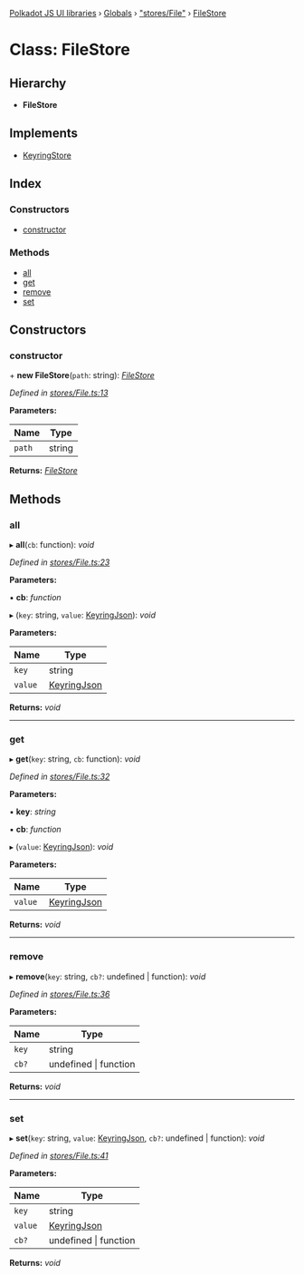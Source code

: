 [Polkadot JS UI libraries](../README.md) › [Globals](../globals.md) › ["stores/File"](../modules/_stores_file_.md) › [FileStore](_stores_file_.filestore.md)

# Class: FileStore

## Hierarchy

* **FileStore**

## Implements

* [KeyringStore](../interfaces/_types_.keyringstore.md)

## Index

### Constructors

* [constructor](_stores_file_.filestore.md#constructor)

### Methods

* [all](_stores_file_.filestore.md#all)
* [get](_stores_file_.filestore.md#get)
* [remove](_stores_file_.filestore.md#remove)
* [set](_stores_file_.filestore.md#set)

## Constructors

###  constructor

\+ **new FileStore**(`path`: string): *[FileStore](_stores_file_.filestore.md)*

*Defined in [stores/File.ts:13](https://github.com/polkadot-js/ui/blob/0c215d98/packages/ui-keyring/src/stores/File.ts#L13)*

**Parameters:**

Name | Type |
------ | ------ |
`path` | string |

**Returns:** *[FileStore](_stores_file_.filestore.md)*

## Methods

###  all

▸ **all**(`cb`: function): *void*

*Defined in [stores/File.ts:23](https://github.com/polkadot-js/ui/blob/0c215d98/packages/ui-keyring/src/stores/File.ts#L23)*

**Parameters:**

▪ **cb**: *function*

▸ (`key`: string, `value`: [KeyringJson](../interfaces/_types_.keyringjson.md)): *void*

**Parameters:**

Name | Type |
------ | ------ |
`key` | string |
`value` | [KeyringJson](../interfaces/_types_.keyringjson.md) |

**Returns:** *void*

___

###  get

▸ **get**(`key`: string, `cb`: function): *void*

*Defined in [stores/File.ts:32](https://github.com/polkadot-js/ui/blob/0c215d98/packages/ui-keyring/src/stores/File.ts#L32)*

**Parameters:**

▪ **key**: *string*

▪ **cb**: *function*

▸ (`value`: [KeyringJson](../interfaces/_types_.keyringjson.md)): *void*

**Parameters:**

Name | Type |
------ | ------ |
`value` | [KeyringJson](../interfaces/_types_.keyringjson.md) |

**Returns:** *void*

___

###  remove

▸ **remove**(`key`: string, `cb?`: undefined | function): *void*

*Defined in [stores/File.ts:36](https://github.com/polkadot-js/ui/blob/0c215d98/packages/ui-keyring/src/stores/File.ts#L36)*

**Parameters:**

Name | Type |
------ | ------ |
`key` | string |
`cb?` | undefined &#124; function |

**Returns:** *void*

___

###  set

▸ **set**(`key`: string, `value`: [KeyringJson](../interfaces/_types_.keyringjson.md), `cb?`: undefined | function): *void*

*Defined in [stores/File.ts:41](https://github.com/polkadot-js/ui/blob/0c215d98/packages/ui-keyring/src/stores/File.ts#L41)*

**Parameters:**

Name | Type |
------ | ------ |
`key` | string |
`value` | [KeyringJson](../interfaces/_types_.keyringjson.md) |
`cb?` | undefined &#124; function |

**Returns:** *void*
